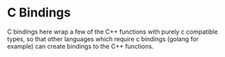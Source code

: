 # C Bindings

C bindings here wrap a few of the C++ functions with purely c compatible types, so that other languages which require
c bindings (golang for example) can create bindings to the C++ functions.
